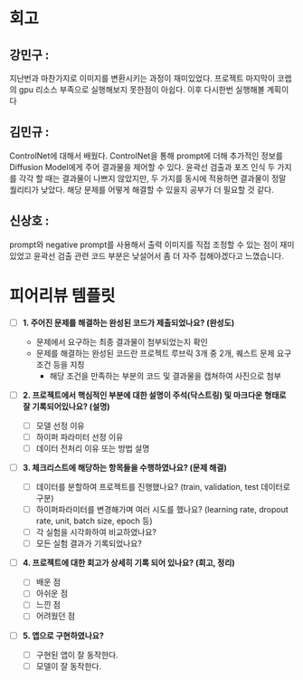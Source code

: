 # 회고
## 강민구 :
지난번과 마찬가지로 이미지를 변환시키는 과정이 재미있었다. 프로젝트 마지막이 코랩의 gpu 리소스 부족으로 실행해보지 못한점이 아쉽다. 이후 다시한번 실행해볼 계획이다

## 김민규 :
ControlNet에 대해서 배웠다. ControlNet을 통해 prompt에 더해 추가적인 정보를 Diffusion Model에게 주어 결과물을 제어할 수 있다. 윤곽선 검출과 포즈 인식 두 가지를 각각 할 때는 결과물이 나쁘지 않았지만, 두 가지를 동시에 적용하면 결과물이 정말 퀄리티가 낮았다. 해당 문제를 어떻게 해결할 수 있을지 공부가 더 필요할 것 같다.

## 신상호 :
prompt와 negative prompt를 사용해서 출력 이미지를 직접 조정할 수 있는 점이 재미있었고 윤곽선 검출 관련 코드 부분은 낮설어서 좀 더 자주 접해야겠다고 느꼈습니다.

# 피어리뷰 템플릿

- [ ]  **1. 주어진 문제를 해결하는 완성된 코드가 제출되었나요? (완성도)**
    - 문제에서 요구하는 최종 결과물이 첨부되었는지 확인
    - 문제를 해결하는 완성된 코드란 프로젝트 루브릭 3개 중 2개, 
    퀘스트 문제 요구조건 등을 지칭
        - 해당 조건을 만족하는 부분의 코드 및 결과물을 캡쳐하여 사진으로 첨부

- [ ]  **2. 프로젝트에서 핵심적인 부분에 대한 설명이 주석(닥스트링) 및 마크다운 형태로 잘 기록되어있나요? (설명)**
    - [ ]  모델 선정 이유
    - [ ]  하이퍼 파라미터 선정 이유
    - [ ]  데이터 전처리 이유 또는 방법 설명

- [ ]  **3. 체크리스트에 해당하는 항목들을 수행하였나요? (문제 해결)**
    - [ ]  데이터를 분할하여 프로젝트를 진행했나요? (train, validation, test 데이터로 구분)
    - [ ]  하이퍼파라미터를 변경해가며 여러 시도를 했나요? (learning rate, dropout rate, unit, batch size, epoch 등)
    - [ ]  각 실험을 시각화하여 비교하였나요?
    - [ ]  모든 실험 결과가 기록되었나요?

- [ ]  **4. 프로젝트에 대한 회고가 상세히 기록 되어 있나요? (회고, 정리)**
    - [ ]  배운 점
    - [ ]  아쉬운 점
    - [ ]  느낀 점
    - [ ]  어려웠던 점

- [ ]  **5.  앱으로 구현하였나요?**
    - [ ]  구현된 앱이 잘 동작한다.
    - [ ]  모델이 잘 동작한다.
